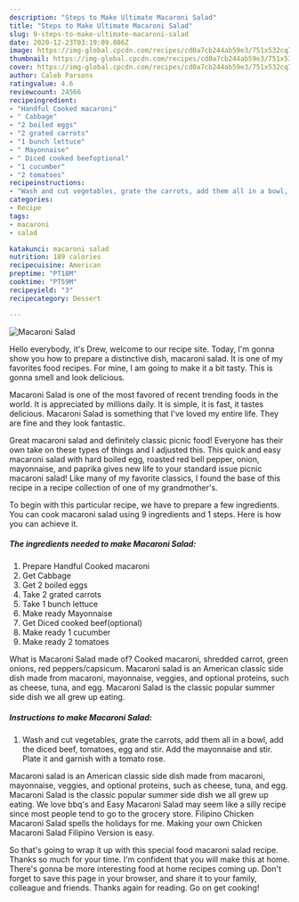 ```yaml
---
description: "Steps to Make Ultimate Macaroni Salad"
title: "Steps to Make Ultimate Macaroni Salad"
slug: 9-steps-to-make-ultimate-macaroni-salad
date: 2020-12-23T03:19:09.086Z
image: https://img-global.cpcdn.com/recipes/cd0a7cb244ab59e3/751x532cq70/macaroni-salad-recipe-main-photo.jpg
thumbnail: https://img-global.cpcdn.com/recipes/cd0a7cb244ab59e3/751x532cq70/macaroni-salad-recipe-main-photo.jpg
cover: https://img-global.cpcdn.com/recipes/cd0a7cb244ab59e3/751x532cq70/macaroni-salad-recipe-main-photo.jpg
author: Caleb Parsons
ratingvalue: 4.6
reviewcount: 24566
recipeingredient:
- "Handful Cooked macaroni"
- " Cabbage"
- "2 boiled eggs"
- "2 grated carrots"
- "1 bunch lettuce"
- " Mayonnaise"
- " Diced cooked beefoptional"
- "1 cucumber"
- "2 tomatoes"
recipeinstructions:
- "Wash and cut vegetables, grate the carrots, add them all in a bowl, add the diced beef, tomatoes, egg and stir. Add the mayonnaise and stir. Plate it and garnish with a tomato rose."
categories:
- Recipe
tags:
- macaroni
- salad

katakunci: macaroni salad 
nutrition: 189 calories
recipecuisine: American
preptime: "PT18M"
cooktime: "PT59M"
recipeyield: "3"
recipecategory: Dessert

---
```



![Macaroni Salad](https://img-global.cpcdn.com/recipes/cd0a7cb244ab59e3/751x532cq70/macaroni-salad-recipe-main-photo.jpg)

Hello everybody, it's Drew, welcome to our recipe site. Today, I'm gonna show you how to prepare a distinctive dish, macaroni salad. It is one of my favorites food recipes. For mine, I am going to make it a bit tasty. This is gonna smell and look delicious.

Macaroni Salad is one of the most favored of recent trending foods in the world. It is appreciated by millions daily. It is simple, it is fast, it tastes delicious. Macaroni Salad is something that I've loved my entire life. They are fine and they look fantastic.

Great macaroni salad and definitely classic picnic food! Everyone has their own take on these types of things and I adjusted this. This quick and easy macaroni salad with hard boiled egg, roasted red bell pepper, onion, mayonnaise, and paprika gives new life to your standard issue picnic macaroni salad! Like many of my favorite classics, I found the base of this recipe in a recipe collection of one of my grandmother&#39;s.


To begin with this particular recipe, we have to prepare a few ingredients. You can cook macaroni salad using 9 ingredients and 1 steps. Here is how you can achieve it.

<!--inarticleads1-->

##### The ingredients needed to make Macaroni Salad:

1. Prepare Handful Cooked macaroni
1. Get  Cabbage
1. Get 2 boiled eggs
1. Take 2 grated carrots
1. Take 1 bunch lettuce
1. Make ready  Mayonnaise
1. Get  Diced cooked beef(optional)
1. Make ready 1 cucumber
1. Make ready 2 tomatoes


What is Macaroni Salad made of? Cooked macaroni, shredded carrot, green onions, red peppers/capsicum. Macaroni salad is an American classic side dish made from macaroni, mayonnaise, veggies, and optional proteins, such as cheese, tuna, and egg. Macaroni Salad is the classic popular summer side dish we all grew up eating. 

<!--inarticleads2-->

##### Instructions to make Macaroni Salad:

1. Wash and cut vegetables, grate the carrots, add them all in a bowl, add the diced beef, tomatoes, egg and stir. Add the mayonnaise and stir. Plate it and garnish with a tomato rose.


Macaroni salad is an American classic side dish made from macaroni, mayonnaise, veggies, and optional proteins, such as cheese, tuna, and egg. Macaroni Salad is the classic popular summer side dish we all grew up eating. We love bbq&#39;s and Easy Macaroni Salad may seem like a silly recipe since most people tend to go to the grocery store. Filipino Chicken Macaroni Salad spells the holidays for me. Making your own Chicken Macaroni Salad Filipino Version is easy. 

So that's going to wrap it up with this special food macaroni salad recipe. Thanks so much for your time. I'm confident that you will make this at home. There's gonna be more interesting food at home recipes coming up. Don't forget to save this page in your browser, and share it to your family, colleague and friends. Thanks again for reading. Go on get cooking!
